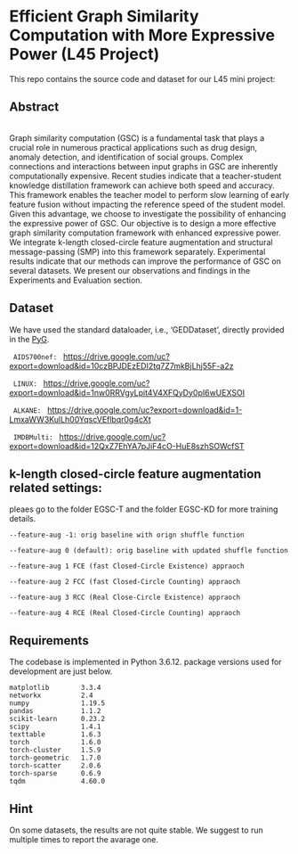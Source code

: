 # Efficient Graph Similarity Computation with More Expressive Power (L45 Project)


This repo contains the source code and dataset for our L45 mini project:


## Abstract
<div>
    <br>
Graph similarity computation (GSC) is a fundamental task that plays a crucial role in numerous practical applications such as drug design, anomaly detection, and identification of social groups. Complex connections and interactions between input graphs in GSC are inherently computationally expensive. Recent studies indicate that a teacher-student knowledge distillation framework can achieve both speed and accuracy. This framework enables the teacher model to perform slow learning of early feature fusion without impacting the reference speed of the student model. Given this advantage, we choose to investigate the possibility of enhancing the expressive power of GSC. Our objective is to design a more effective graph similarity computation framework with enhanced expressive power. We integrate k-length closed-circle feature augmentation and structural message-passing (SMP) into this framework separately. Experimental results indicate that our methods can improve the performance of GSC on several datasets. We present our observations and findings in the Experiments and Evaluation section.
    <br>
</div>

## Dataset

We have used the standard dataloader, i.e., ‘GEDDataset’, directly provided in the [PyG](https://pytorch-geometric.readthedocs.io/en/latest/_modules/torch_geometric/datasets/ged_dataset.html#GEDDataset).

```  AIDS700nef:  ``` https://drive.google.com/uc?export=download&id=10czBPJDEzEDI2tq7Z7mkBjLhj55F-a2z

```  LINUX:  ``` https://drive.google.com/uc?export=download&id=1nw0RRVgyLpit4V4XFQyDy0pI6wUEXSOI

```  ALKANE:  ``` https://drive.google.com/uc?export=download&id=1-LmxaWW3KulLh00YqscVEflbqr0g4cXt

```  IMDBMulti:  ``` https://drive.google.com/uc?export=download&id=12QxZ7EhYA7pJiF4cO-HuE8szhSOWcfST


## k-length closed-circle feature augmentation related settings:

pleaes go to the folder EGSC-T and the folder EGSC-KD for more training details.

```
--feature-aug -1: orig baseline with orign shuffle function
```

```
--feature-aug 0 (default): orig baseline with updated shuffle function
```

```
--feature-aug 1 FCE (fast Closed-Circle Existence) appraoch
```

```
--feature-aug 2 FCC (fast Closed-Circle Counting) appraoch
```

```
--feature-aug 3 RCC (Real Close-Circle Existence) appraoch
```

```
--feature-aug 4 RCE (Real Closed-Circle Counting) appraoch
```



## Requirements
The codebase is implemented in Python 3.6.12. package versions used for development are just below.
```
matplotlib        3.3.4
networkx          2.4
numpy             1.19.5
pandas            1.1.2
scikit-learn      0.23.2
scipy             1.4.1
texttable         1.6.3
torch             1.6.0
torch-cluster     1.5.9
torch-geometric   1.7.0
torch-scatter     2.0.6
torch-sparse      0.6.9
tqdm              4.60.0
```


## Hint
On some datasets, the results are not quite stable. We suggest to run multiple times to report the avarage one.
